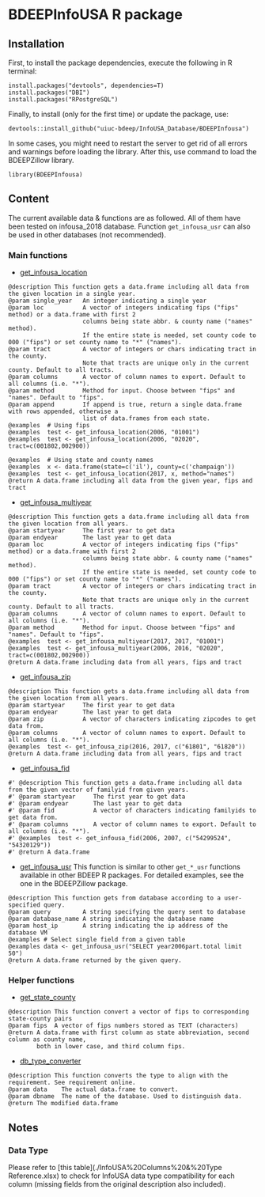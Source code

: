 # BDEEPInfoUSA R package

## Installation
First, to install the package dependencies, execute the following in R terminal:
```
install.packages("devtools", dependencies=T)
install.packages("DBI")
install.packages("RPostgreSQL")
```

Finally, to install (only for the first time) or update the package, use:
```
devtools::install_github("uiuc-bdeep/InfoUSA_Database/BDEEPInfousa")
```

In some cases, you might need to restart the server to get rid of all errors and warnings before loading the library. After this, use command to load the BDEEPZillow library.
```
library(BDEEPInfousa)
```

## Content
The current available data & functions are as followed. All of them have been tested on infousa_2018 database. Function `get_infousa_usr` can also be used in other databases (not recommended).

### Main functions
* [get_infousa_location](./R/infousa.R)
```
@description This function gets a data.frame including all data from the given location in a single year.
@param single_year   An integer indicating a single year
@param loc           A vector of integers indicating fips ("fips" method) or a data.frame with first 2
                     columns being state abbr. & county name ("names" method).
                     If the entire state is needed, set county code to 000 ("fips") or set county name to "*" ("names").
@param tract         A vector of integers or chars indicating tract in the county.
                     Note that tracts are unique only in the current county. Default to all tracts.
@param columns       A vector of column names to export. Default to all columns (i.e. "*").
@param method        Method for input. Choose between "fips" and "names". Default to "fips".
@param append        If append is true, return a single data.frame with rows appended, otherwise a
                     list of data.frames from each state.
@examples  # Using fips
@examples  test <- get_infousa_location(2006, "01001")
@examples  test <- get_infousa_location(2006, "02020", tract=c(001802,002900))

@examples  # Using state and county names
@examples  x <- data.frame(state=c('il'), county=c('champaign'))
@examples  test <- get_infousa_location(2017, x, method="names")
@return A data.frame including all data from the given year, fips and tract
```
* [get_infousa_multiyear](./R/infousa.R)
```
@description This function gets a data.frame including all data from the given location from all years.
@param startyear     The first year to get data
@param endyear       The last year to get data
@param loc           A vector of integers indicating fips ("fips" method) or a data.frame with first 2
                     columns being state abbr. & county name ("names" method).
                     If the entire state is needed, set county code to 000 ("fips") or set county name to "*" ("names").
@param tract         A vector of integers or chars indicating tract in the county.
                     Note that tracts are unique only in the current county. Default to all tracts.
@param columns       A vector of column names to export. Default to all columns (i.e. "*").
@param method        Method for input. Choose between "fips" and "names". Default to "fips".
@examples  test <- get_infousa_multiyear(2017, 2017, "01001")
@examples  test <- get_infousa_multiyear(2006, 2016, "02020", tract=c(001802,002900))
@return A data.frame including data from all years, fips and tract
```
* [get_infousa_zip](./R/infousa.R)
```
@description This function gets a data.frame including all data from the given location from all years.
@param startyear     The first year to get data
@param endyear       The last year to get data
@param zip           A vector of characters indicating zipcodes to get data from.
@param columns       A vector of column names to export. Default to all columns (i.e. "*").
@examples  test <- get_infousa_zip(2016, 2017, c("61801", "61820"))
@return A data.frame including data from all years, fips and tract
```
* [get_infousa_fid](./R/infousa.R)
```
#' @description This function gets a data.frame including all data from the given vector of familyid from given years.
#' @param startyear     The first year to get data
#' @param endyear       The last year to get data
#' @param fid           A vector of characters indicating familyids to get data from.
#' @param columns       A vector of column names to export. Default to all columns (i.e. "*").
#' @examples  test <- get_infousa_fid(2006, 2007, c("54299524", "54320129"))
#' @return A data.frame
```
* [get_infousa_usr](./R/infousa.R)
This function is similar to other `get_*_usr` functions available in other BDEEP R packages. For detailed examples, see the one in the BDEEPZillow package.

```
@description This function gets from database according to a user-specified query.
@param query         A string specifying the query sent to database
@param database_name A string indicating the database name
@param host_ip       A string indicating the ip address of the database VM
@examples # Select single field from a given table
@examples data <- get_infousa_usr("SELECT year2006part.total limit 50")
@return A data.frame returned by the given query.
```

### Helper functions
* [get_state_county](./R/county_state_fips_table.R)
```
@description This function convert a vector of fips to corresponding state-county pairs
@param fips  A vector of fips numbers stored as TEXT (characters)
@return A data.frame with first column as state abbreviation, second column as county name,
        both in lower case, and third column fips.
```

* [db_type_converter](./R/converter.R)
```
@description This function converts the type to align with the requirement. See requirement online.
@param data    The actual data.frame to convert.
@param dbname  The name of the database. Used to distinguish data.
@return The modified data.frame
```
## Notes
### Data Type
Please refer to [this table](./InfoUSA%20Columns%20&%20Type Reference.xlsx) to check for InfoUSA data type compatibility for each column (missing fields from the original description also included).
